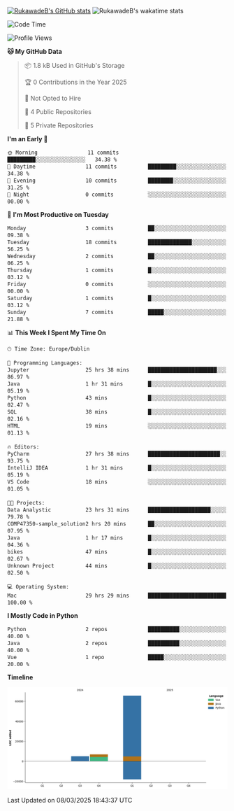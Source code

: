
[![RukawadeB's GitHub stats](https://github-readme-stats.vercel.app/api?username=RukawadeB&hide=prs&show_icons=true&theme=omni)](https://github.com/anuraghazra/github-readme-stats)
![RukawadeB's wakatime stats](https://github-readme-stats.vercel.app/api/wakatime?username=RukawadeB)

<!--START_SECTION:waka-->
![Code Time](http://img.shields.io/badge/Code%20Time-338%20hrs%2010%20mins-blue)

![Profile Views](http://img.shields.io/badge/Profile%20Views-12-blue)

**🐱 My GitHub Data** 

> 📦 1.8 kB Used in GitHub's Storage 
 > 
> 🏆 0 Contributions in the Year 2025
 > 
> 🚫 Not Opted to Hire
 > 
> 📜 4 Public Repositories 
 > 
> 🔑 5 Private Repositories 
 > 
**I'm an Early 🐤** 

```text
🌞 Morning                11 commits          █████████░░░░░░░░░░░░░░░░   34.38 % 
🌆 Daytime                11 commits          █████████░░░░░░░░░░░░░░░░   34.38 % 
🌃 Evening                10 commits          ████████░░░░░░░░░░░░░░░░░   31.25 % 
🌙 Night                  0 commits           ░░░░░░░░░░░░░░░░░░░░░░░░░   00.00 % 
```
📅 **I'm Most Productive on Tuesday** 

```text
Monday                   3 commits           ██░░░░░░░░░░░░░░░░░░░░░░░   09.38 % 
Tuesday                  18 commits          ██████████████░░░░░░░░░░░   56.25 % 
Wednesday                2 commits           ██░░░░░░░░░░░░░░░░░░░░░░░   06.25 % 
Thursday                 1 commits           █░░░░░░░░░░░░░░░░░░░░░░░░   03.12 % 
Friday                   0 commits           ░░░░░░░░░░░░░░░░░░░░░░░░░   00.00 % 
Saturday                 1 commits           █░░░░░░░░░░░░░░░░░░░░░░░░   03.12 % 
Sunday                   7 commits           █████░░░░░░░░░░░░░░░░░░░░   21.88 % 
```


📊 **This Week I Spent My Time On** 

```text
🕑︎ Time Zone: Europe/Dublin

💬 Programming Languages: 
Jupyter                  25 hrs 38 mins      ██████████████████████░░░   86.97 % 
Java                     1 hr 31 mins        █░░░░░░░░░░░░░░░░░░░░░░░░   05.19 % 
Python                   43 mins             █░░░░░░░░░░░░░░░░░░░░░░░░   02.47 % 
SQL                      38 mins             █░░░░░░░░░░░░░░░░░░░░░░░░   02.16 % 
HTML                     19 mins             ░░░░░░░░░░░░░░░░░░░░░░░░░   01.13 % 

🔥 Editors: 
PyCharm                  27 hrs 38 mins      ███████████████████████░░   93.75 % 
IntelliJ IDEA            1 hr 31 mins        █░░░░░░░░░░░░░░░░░░░░░░░░   05.19 % 
VS Code                  18 mins             ░░░░░░░░░░░░░░░░░░░░░░░░░   01.05 % 

🐱‍💻 Projects: 
Data Analystic           23 hrs 31 mins      ████████████████████░░░░░   79.78 % 
COMP47350-sample_solution2 hrs 20 mins       ██░░░░░░░░░░░░░░░░░░░░░░░   07.95 % 
Java                     1 hr 17 mins        █░░░░░░░░░░░░░░░░░░░░░░░░   04.36 % 
bikes                    47 mins             █░░░░░░░░░░░░░░░░░░░░░░░░   02.67 % 
Unknown Project          44 mins             █░░░░░░░░░░░░░░░░░░░░░░░░   02.50 % 

💻 Operating System: 
Mac                      29 hrs 29 mins      █████████████████████████   100.00 % 
```

**I Mostly Code in Python** 

```text
Python                   2 repos             ██████████░░░░░░░░░░░░░░░   40.00 % 
Java                     2 repos             ██████████░░░░░░░░░░░░░░░   40.00 % 
Vue                      1 repo              █████░░░░░░░░░░░░░░░░░░░░   20.00 % 
```



**Timeline**

![Lines of Code chart](https://raw.githubusercontent.com/RukawadeB/RukawadeB/main/assets/bar_graph.png)


 Last Updated on 08/03/2025 18:43:37 UTC
<!--END_SECTION:waka-->



